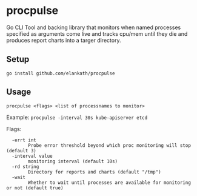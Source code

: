# procpulse
Go CLI Tool and backing library that monitors when named processes specified as arguments come live and tracks cpu/mem until they die and produces report charts into a targer directory.

## Setup

`go install github.com/elankath/procpulse`


## Usage
`procpulse <flags> <list of processnames to monitor>`

Example: `procpulse -interval 30s kube-apiserver etcd`

Flags:
```
  -errt int
        Probe error threshold beyond which proc monitoring will stop (default 3)
  -interval value
        monitoring interval (default 10s)
  -rd string
        Directory for reports and charts (default "/tmp")
  -wait
        Whether to wait until processes are available for monitoring or not (default true)
```
